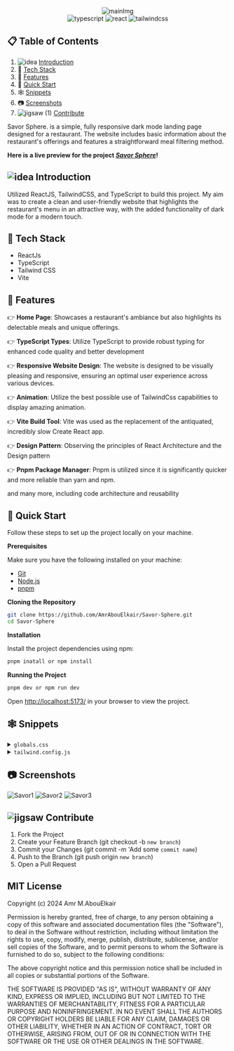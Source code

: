   <div align="center">
  <img src="https://github.com/AmrAbouElkair/Savor-Sphere/assets/83710148/1231a79d-2c99-4c65-80c1-6179ab335560" alt="mainImg"/>
  <div>
    <img src="https://img.shields.io/badge/-TypeScript-black?style=for-the-badge&logoColor=white&logo=typescript&color=3178C6" alt="typescript" />
     <img src="https://img.shields.io/badge/-React_JS-black?style=for-the-badge&logoColor=white&logo=react&color=1786ab" alt="react" />
    <img src="https://img.shields.io/badge/-Tailwind_CSS-black?style=for-the-badge&logoColor=white&logo=tailwindcss&color=06B6D4" alt="tailwindcss" />
  </div>
  </div>


## 📋 <a name="table">Table of Contents</a>

1. ![idea](https://github.com/AmrAbouElkair/LensCrafters/assets/83710148/c8e0ad20-4a63-4fa0-8c4f-6c8368ed0adf) [Introduction](#introduction)
2. 🤖 [Tech Stack](#tech-stack)
3. 🔋 [Features](#features)
4. 🤸 [Quick Start](#quick-start)
5. 🕸️ [Snippets](#snippets)
6. 📷 [Screenshots](#screenshots)
7. ![jigsaw (1)](https://github.com/AmrAbouElkair/LensCrafters/assets/83710148/316cd490-12f9-4b15-9977-f0d202c1d150) [Contribute](#contribute)


Savor Sphere. is a simple, fully responsive dark mode landing page designed for a restaurant. The website includes basic information about the restaurant's offerings and features a straightforward meal filtering method.

**Here is a live preview for the project _[Savor Sphere](https://savor-sphere.vercel.app/)_!**

## <a name="introduction"> ![idea](https://github.com/AmrAbouElkair/LensCrafters/assets/83710148/c8e0ad20-4a63-4fa0-8c4f-6c8368ed0adf) Introduction</a>

Utilized ReactJS, TailwindCSS, and TypeScript to build this project. My aim was to create a clean and user-friendly website that highlights the restaurant's menu in an attractive way, with the added functionality of dark mode for a modern touch.

## <a name="tech-stack">🤖 Tech Stack</a>

- ReactJs
- TypeScript
- Tailwind CSS
- Vite

## <a name="features">🔋 Features</a>

👉 **Home Page**: Showcases a restaurant's ambiance but also highlights its delectable meals and unique offerings.

👉 **TypeScript Types**: Utilize TypeScript to provide robust typing for enhanced code quality and better development

👉 **Responsive Website Design**: The website is designed to be visually pleasing and responsive, ensuring an optimal user experience across various devices.

👉 **Animation**: Utilize the best possible use of TailwindCss capabilities to display amazing animation.

👉 **Vite Build Tool**: Vite was used as the replacement of the antiquated, incredibly slow Create React app.

👉 **Design Pattern**: Observing the principles of React Architecture and the Design pattern

👉 **Pnpm Package Manager**: Pnpm is utilized since it is significantly quicker and more reliable than yarn and npm.

and many more, including code architecture and reusability

## <a name="quick-start">🤸 Quick Start</a>

Follow these steps to set up the project locally on your machine.

**Prerequisites**

Make sure you have the following installed on your machine:

- [Git](https://git-scm.com/)
- [Node.js](https://nodejs.org/en)
- [pnpm](https://pnpm.io/)

**Cloning the Repository**

```bash
git clone https://github.com/AmrAbouElkair/Savor-Sphere.git
cd Savor-Sphere
```

**Installation**

Install the project dependencies using npm:

```bash
pnpm inatall or npm install
```

**Running the Project**

```bash
pnpm dev or npm run dev
```

Open [http://localhost:5173/](http://localhost:5173/) in your browser to view the project.

## <a name="snippets">🕸️ Snippets</a>

</details>

<details>
<summary><code>globals.css</code></summary>

```css
@tailwind base;
@tailwind components;
@tailwind utilities;

* {
  margin: 0;
  padding: 0;
  box-sizing: border-box;
  scroll-behavior: smooth;
}

@layer components {
  .max-container {
    max-width: 1640px;
    margin: 0 auto;
  }
}

@layer base {
  button {
    @apply border border-black rounded-xl px-5 py-1;
  }
}

@layer utilities {
  .padding {
    @apply sm:px-16 px-8 sm:py-24 py-12;
  }

  .padding-x {
    @apply sm:px-16 px-8;
  }

  .padding-y {
    @apply sm:py-24 py-12;
  }

  .padding-l {
    @apply sm:pl-16 pl-8;
  }

  .padding-r {
    @apply sm:pr-16 pr-8;
  }

  .padding-t {
    @apply sm:pt-24 pt-12;
  }

  .padding-b {
    @apply sm:pb-24 pb-12;
  }
}

```
</details>

<details>
<summary><code>tailwind.config.js</code></summary>

```javascript
/** @type {import('tailwindcss').Config} */
export default {
  darkMode: "class",
  content: ["./index.html", "./src/**/*.{js,ts,jsx,tsx}"],
  theme: {
    extend: {},
  },
  plugins: [],
};

```

</details>


## <a name="screenshots"> 📷 Screenshots</a>

![Savor1](https://github.com/AmrAbouElkair/Savor-Sphere/assets/83710148/1231a79d-2c99-4c65-80c1-6179ab335560)
![Savor2](https://github.com/AmrAbouElkair/Savor-Sphere/assets/83710148/ae136391-e521-4ff6-8c8d-3f66389f3d25)
![Savor3](https://github.com/AmrAbouElkair/Savor-Sphere/assets/83710148/478049e2-24bf-4ae7-8d71-267f94663fd4)

## <a name="contribute">![jigsaw](https://github.com/AmrAbouElkair/LensCrafters/assets/83710148/fa2848f1-94b6-4951-9334-fb9ec40c16a7) Contribute</a>

1. Fork the Project
2. Create your Feature Branch (git checkout -b ``new branch``)
3. Commit your Changes (git commit -m 'Add some ``commit name``)
4. Push to the Branch (git push origin ``new branch``)
5. Open a Pull Request

## MIT License

Copyright (c) 2024 Amr M.AbouElkair

Permission is hereby granted, free of charge, to any person obtaining a copy
of this software and associated documentation files (the "Software"), to deal
in the Software without restriction, including without limitation the rights
to use, copy, modify, merge, publish, distribute, sublicense, and/or sell
copies of the Software, and to permit persons to whom the Software is
furnished to do so, subject to the following conditions:

The above copyright notice and this permission notice shall be included in all
copies or substantial portions of the Software.

THE SOFTWARE IS PROVIDED "AS IS", WITHOUT WARRANTY OF ANY KIND, EXPRESS OR
IMPLIED, INCLUDING BUT NOT LIMITED TO THE WARRANTIES OF MERCHANTABILITY,
FITNESS FOR A PARTICULAR PURPOSE AND NONINFRINGEMENT. IN NO EVENT SHALL THE
AUTHORS OR COPYRIGHT HOLDERS BE LIABLE FOR ANY CLAIM, DAMAGES OR OTHER
LIABILITY, WHETHER IN AN ACTION OF CONTRACT, TORT OR OTHERWISE, ARISING FROM,
OUT OF OR IN CONNECTION WITH THE SOFTWARE OR THE USE OR OTHER DEALINGS IN THE
SOFTWARE.

